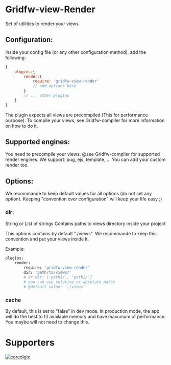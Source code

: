 # Gridfw-view-Render
Set of utilities to render your views

## Configuration:
Inside your config file (or any other configuration method), add the following:
```javascript
{
	plugins:{
		render:{
			require: 'gridfw-view-render'
			// add options here
		}
		// ... other plugins
	}
}
```

The plugin expects all views are precompiled (This for performance purpose).
To compile your views, see Gridfw-compiler for more information on how to do it.

## Supported engines:
You need to precompile your views. @see Gridfw-compiler for supported render engines.
We support: pug, ejs, template, ...
You can add your custom render too.

## Options:
We recommande to keep default values for all options (do not set any option). Keeping "convention over configuration" will keep your life easy ;)

### dir:
String or List of strings
Contains paths to views directory inside your project

This options contains by default "./views". We recommande to keep this convention and put your views inside it.

Example:
```coffeescript
plugins:
	render:
		require: 'gridfw-view-render'
		dir: 'path/to/views/'
		# or dir: ['path1/', 'path2/']
		# you can use relative or absolute paths
		# @default value: './views'

```

### cache
By default, this is set to "false" in dev mode.
In production mode, the app will do the best to fit available memory and have maxumum of performance. You maybe will not need to change this.


# Supporters
[![coredigix](https://www.coredigix.com/img/logo.png)](https://coredigix.com)